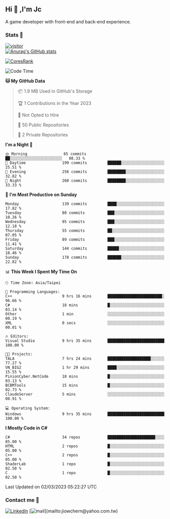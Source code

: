 ## Hi 👋 ,I'm Jc  

A game developer with front-end and back-end experience.  

### Stats  📝
[![visitor](https://visitor-badge.glitch.me/badge?page_id=jiowchern.jiowchern&style=flat-square&color=0088cc)](https://visitor-badge.glitch.me/badge?page_id=jiowchern.jiowchern&style=flat-square&color=0088cc)  
[![Anurag's GitHub stats](https://github-readme-stats.vercel.app/api?username=jiowchern&count_private=true&&show_icons=true)](https://github.com/anuraghazra/github-readme-stats)  
<!-- [![trophy](https://github-profile-trophy.vercel.app/?username=jiowchern)](https://github.com/ryo-ma/github-profile-trophy)   -->
[![CoresRank](https://cr-ss-service.azurewebsites.net/api/ScreenShot?widget=summary&username=jiowchern)](https://cr-ss-service.azurewebsites.net/api/ScreenShot?widget=summary&username=jiowchern)


<!--START_SECTION:waka-->
![Code Time](http://img.shields.io/badge/Code%20Time-954%20hrs%2025%20mins-blue)

**🐱 My GitHub Data** 

> 📦 1.9 MB Used in GitHub's Storage 
 > 
> 🏆 1 Contributions in the Year 2023
 > 
> 🚫 Not Opted to Hire
 > 
> 📜 50 Public Repositories 
 > 
> 🔑 2 Private Repositories 
 > 
**I'm a Night 🦉** 

```text
🌞 Morning                65 commits          ██░░░░░░░░░░░░░░░░░░░░░░░   08.33 % 
🌆 Daytime                199 commits         ██████░░░░░░░░░░░░░░░░░░░   25.51 % 
🌃 Evening                256 commits         ████████░░░░░░░░░░░░░░░░░   32.82 % 
🌙 Night                  260 commits         ████████░░░░░░░░░░░░░░░░░   33.33 % 
```
📅 **I'm Most Productive on Sunday** 

```text
Monday                   139 commits         ████░░░░░░░░░░░░░░░░░░░░░   17.82 % 
Tuesday                  80 commits          ███░░░░░░░░░░░░░░░░░░░░░░   10.26 % 
Wednesday                95 commits          ███░░░░░░░░░░░░░░░░░░░░░░   12.18 % 
Thursday                 55 commits          ██░░░░░░░░░░░░░░░░░░░░░░░   07.05 % 
Friday                   89 commits          ███░░░░░░░░░░░░░░░░░░░░░░   11.41 % 
Saturday                 144 commits         █████░░░░░░░░░░░░░░░░░░░░   18.46 % 
Sunday                   178 commits         ██████░░░░░░░░░░░░░░░░░░░   22.82 % 
```


📊 **This Week I Spent My Time On** 

```text
🕑︎ Time Zone: Asia/Taipei

💬 Programming Languages: 
C++                      9 hrs 16 mins       ████████████████████████░   96.66 % 
C#                       18 mins             █░░░░░░░░░░░░░░░░░░░░░░░░   03.14 % 
Other                    1 min               ░░░░░░░░░░░░░░░░░░░░░░░░░   00.19 % 
XML                      0 secs              ░░░░░░░░░░░░░░░░░░░░░░░░░   00.01 % 

🔥 Editors: 
Visual Studio            9 hrs 35 mins       █████████████████████████   100.00 % 

🐱‍💻 Projects: 
TALA                     7 hrs 24 mins       ███████████████████░░░░░░   77.27 % 
VN_BIG2                  1 hr 29 mins        ████░░░░░░░░░░░░░░░░░░░░░   15.55 % 
PinionCyber.NetCode      18 mins             █░░░░░░░░░░░░░░░░░░░░░░░░   03.13 % 
BCBMTools                15 mins             █░░░░░░░░░░░░░░░░░░░░░░░░   02.73 % 
ClaudeServer             5 mins              ░░░░░░░░░░░░░░░░░░░░░░░░░   00.91 % 

💻 Operating System: 
Windows                  9 hrs 35 mins       █████████████████████████   100.00 % 
```

**I Mostly Code in C#** 

```text
C#                       34 repos            █████████████████████░░░░   85.00 % 
HTML                     2 repos             █░░░░░░░░░░░░░░░░░░░░░░░░   05.00 % 
C++                      2 repos             █░░░░░░░░░░░░░░░░░░░░░░░░   05.00 % 
ShaderLab                1 repo              █░░░░░░░░░░░░░░░░░░░░░░░░   02.50 % 
C                        1 repo              █░░░░░░░░░░░░░░░░░░░░░░░░   02.50 % 
```




 Last Updated on 02/03/2023 05:22:27 UTC
<!--END_SECTION:waka-->



### Contact me 💬
[![LinkedIn](https://img.shields.io/badge/-JiowchernChen-0077B5?style==flat-square&logo=LinkedIn&logoColor=white)](https://www.linkedin.com/in/jiowchern-chen-4aaa90b7/) [![mail](https://img.shields.io/badge/-jiowchern%40yahoo.com.tw-blueviolet?style=flat-square&logo=yahoo!)](mailto:jiowchern@yahoo.com.tw)    

<!-- [![Linkedin Badge](https://img.shields.io/badge/-LinkedIn-blue?style=flat-square&logo=Linkedin&logoColor=white&link=https://www.linkedin.com/in/jiowchern-chen-4aaa90b7/)](https://www.linkedin.com/in/jiowchern-chen-4aaa90b7/) -->


<!--
**jiowchern/jiowchern** is a ✨ _special_ ✨ repository because its `README.md` (this file) appears on your GitHub profile.

Here are some ideas to get you started:

- 🔭 I’m currently working on ...
- 🌱 I’m currently learning ...
- 👯 I’m looking to collaborate on ...
- 🤔 I’m looking for help with ...
- 💬 Ask me about ...
- 📫 How to reach me: ...
- 😄 Pronouns: ...
- ⚡ Fun fact: ...
-->
